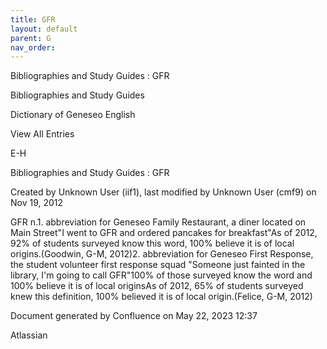 ```yaml
---
title: GFR
layout: default
parent: G
nav_order:
---
```


Bibliographies and Study Guides : GFR

Bibliographies and Study Guides

Dictionary of Geneseo English

View All Entries

E-H

Bibliographies and Study Guides : GFR

Created by  Unknown User (iif1), last modified by  Unknown User (cmf9) on Nov 19, 2012

GFR n.1. abbreviation for Geneseo Family Restaurant, a diner located on Main Street&quot;I went to GFR and ordered pancakes for breakfast&quot;As of 2012, 92% of students surveyed know this word, 100% believe it is of local origins.(Goodwin, G-M, 2012)2. abbreviation for Geneseo First Response, the student volunteer first response squad &quot;Someone just fainted in the library, I'm going to call GFR&quot;100% of those surveyed know the word and 100% believe it is of local originsAs of 2012, 65% of students surveyed knew this definition, 100% believed it is of local origin.(Felice, G-M, 2012)

Document generated by Confluence on May 22, 2023 12:37

Atlassian

